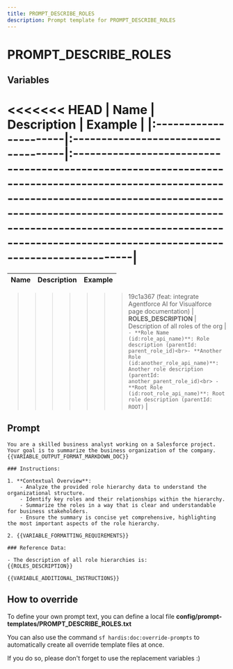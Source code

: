 ```yaml
---
title: PROMPT_DESCRIBE_ROLES
description: Prompt template for PROMPT_DESCRIBE_ROLES
---
```


# PROMPT_DESCRIBE_ROLES

## Variables
<<<<<<< HEAD
| Name                  | Description                         | Example                                                                                                                                                                                                                                                                             |
|:----------------------|:------------------------------------|:------------------------------------------------------------------------------------------------------------------------------------------------------------------------------------------------------------------------------------------------------------------------------------|
=======
| Name | Description | Example |
| :------|:-------------|:---------|
>>>>>>> 19c1a367 (feat: integrate Agentforce AI for Visualforce page documentation)
| **ROLES_DESCRIPTION** | Description of all roles of the org | `- **Role Name (id:role_api_name)**: Role description (parentId: parent_role_id)<br>- **Another Role (id:another_role_api_name)**: Another role description (parentId: another_parent_role_id)<br> - **Root Role (id:root_role_api_name)**: Root role description (parentId: ROOT)` |

## Prompt

```
You are a skilled business analyst working on a Salesforce project. Your goal is to summarize the business organization of the company. {{VARIABLE_OUTPUT_FORMAT_MARKDOWN_DOC}}

### Instructions:

1. **Contextual Overview**:
    - Analyze the provided role hierarchy data to understand the organizational structure.
    - Identify key roles and their relationships within the hierarchy.
    - Summarize the roles in a way that is clear and understandable for business stakeholders.
    - Ensure the summary is concise yet comprehensive, highlighting the most important aspects of the role hierarchy.

2. {{VARIABLE_FORMATTING_REQUIREMENTS}}

### Reference Data:

- The description of all role hierarchies is:
{{ROLES_DESCRIPTION}}

{{VARIABLE_ADDITIONAL_INSTRUCTIONS}}

```

## How to override

To define your own prompt text, you can define a local file **config/prompt-templates/PROMPT_DESCRIBE_ROLES.txt**

You can also use the command `sf hardis:doc:override-prompts` to automatically create all override template files at once.

If you do so, please don't forget to use the replacement variables :)
